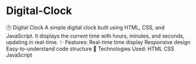# Digital-Clock
🕒 Digital Clock A simple digital clock built using HTML, CSS, and JavaScript. It displays the current time with hours, minutes, and seconds, updating in real-time.  ✨ Features:  Real-time time display Responsive design Easy-to-understand code structure 📂 Technologies Used:  HTML CSS JavaScript
